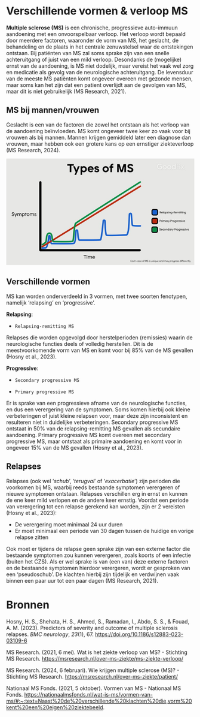 # Verschillende vormen & verloop MS 

**Multiple sclerose (MS)** is een chronische, progressieve auto-immuun aandoening met een onvoorspelbaar verloop. Het verloop wordt bepaald door meerdere factoren, waaronder de vorm van MS, het geslacht, de behandeling en de plaats in het centrale zenuwstelsel waar de ontstekingen ontstaan. Bij patiënten van MS zal soms sprake zijn van een snelle achteruitgang of juist van een mild verloop. Desondanks de (mogelijke) ernst van de aandoening, is MS niet dodelijk, maar vereist het vaak wel zorg en medicatie als gevolg van de neurologische achteruitgang. De levensduur van de meeste MS patiënten komt ongeveer overeen met gezonde mensen, maar soms kan het zijn dat een patient overlijdt aan de gevolgen van MS, maar dit is niet gebruikelijk (MS Research, 2021). 


## MS bij mannen/vrouwen  

Geslacht is een van de factoren die zowel het ontstaan als het verloop van de aandoening beïnvloeden. MS komt ongeveer twee keer zo vaak voor bij vrouwen als bij mannen. Mannen krijgen gemiddeld later een diagnose dan vrouwen, maar hebben ook een grotere kans op een ernstiger ziekteverloop (MS Research, 2024). 


![Alt-tekst](images/types_of_ms.jpg)


## Verschillende vormen 

MS kan worden onderverdeeld in 3 vormen, met twee soorten fenotypen, namelijk ‘relapsing’ en ‘progressive’. 

**Relapsing**: 

- `Relapsing-remitting MS`

Relapses die worden opgevolgd door herstelperioden (remissies) waarin de neurologische functies deels of volledig herstellen. Dit is de meestvoorkomende vorm van MS en komt voor bij 85% van de MS gevallen (Hosny et al., 2023). 


**Progressive**: 

- `Secondary progressive MS` 

- `Primary progressive MS`

Er is sprake van een progressieve afname van de neurologische functies, en dus een verergering van de symptomen. Soms komen hierbij ook kleine verbeteringen of juist kleine relapsen voor, maar deze zijn inconsistent en resulteren niet in duidelijke verbeteringen. Secondary progressive MS ontstaat in 50% van de relapsing-remitting MS gevallen als secundaire aandoening. Primary progressive MS komt overeen met secondary progressive MS, maar ontstaat als primaire aandoening en komt voor in ongeveer 15% van de MS gevallen (Hosny et al., 2023). 

## Relapses

Relapses (ook wel ‘*schub*’, ‘*terugval*’ of ‘*exacerbatie*’) zijn perioden die voorkomen bij MS, waarbij reeds bestaande symptomen verergeren of nieuwe symptomen ontstaan. Relapses verschillen erg in ernst en kunnen de ene keer mild verlopen en de andere keer ernstig. Voordat een periode van verergering tot een relapse gerekend kan worden, zijn er 2 vereisten (Hosny et al., 2023): 

- De verergering moet minimaal 24 uur duren 
- Er moet minimaal een periode van 30 dagen tussen de huidige en vorige relapse zitten 

Ook moet er tijdens de relapse geen sprake zijn van een externe factor die bestaande symptomen zou kunnen verergeren, zoals koorts of een infectie (buiten het CZS). Als er wel sprake is van (een van) deze externe factoren en de bestaande symptomen hierdoor verergeren, wordt er gesproken van een ‘pseudoschub’. De klachten hierbij zijn tijdelijk en verdwijnen vaak binnen een paar uur tot een paar dagen (MS Research, 2021). 

# Bronnen
Hosny, H. S., Shehata, H. S., Ahmed, S., Ramadan, I., Abdo, S. S., & Fouad, A. M. (2023). Predictors of severity and outcome of multiple sclerosis relapses. _BMC neurology_, _23_(1), 67. https://doi.org/10.1186/s12883-023-03109-6  

MS Research. (2021, 6 mei). Wat is het ziekte verloop van MS? - Stichting MS Research. https://msresearch.nl/over-ms-ziekte/ms-ziekte-verloop/ 

MS Research. (2024, 6 februari). Wie krijgen multiple sclerose (MS)? - Stichting MS Research. https://msresearch.nl/over-ms-ziekte/patient/ 

Nationaal MS Fonds. (2021, 5 oktober). Vormen van MS - Nationaal MS Fonds. https://nationaalmsfonds.nl/wat-is-ms/vormen-van-ms/#:~:text=Naast%20de%20verschillende%20klachten%20die,vorm%20kent%20een%20eigen%20ziektebeeld.  